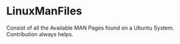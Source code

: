 # LinuxManFiles
Consist of all the Available MAN Pages found on a Ubuntu System. Contribution always helps.
